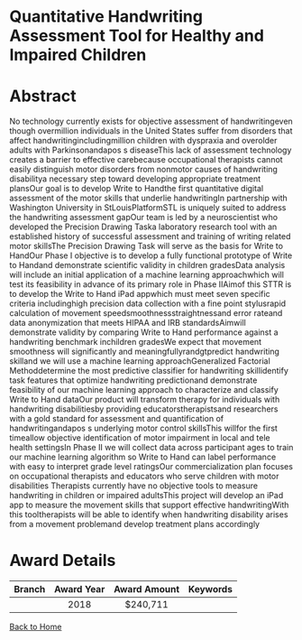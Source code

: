 
Quantitative Handwriting Assessment Tool for Healthy and Impaired Children
==========================================================================

# Abstract


No technology currently exists for objective assessment of handwritingeven though overmillion
individuals in the United States suffer from disorders that affect handwritingincludingmillion children with
dyspraxia and overolder adults with Parkinsonandapos s diseaseThis lack of assessment technology creates
a barrier to effective carebecause occupational therapists cannot easily distinguish motor disorders from nonmotor causes of handwriting disabilitya necessary step toward developing appropriate treatment plansOur
goal is to develop Write to Handthe first quantitative digital assessment of the motor skills that underlie
handwritingIn partnership with Washington University in StLouisPlatformSTL is uniquely suited to address the
handwriting assessment gapOur team is led by a neuroscientist who developed the Precision Drawing Taska laboratory research tool with an established history of successful assessment and training of writing related
motor skillsThe Precision Drawing Task will serve as the basis for Write to HandOur Phase I objective is to develop a fully functional prototype of Write to Handand demonstrate
scientific validity in children gradesData analysis will include an initial application of a machine learning
approachwhich will test its feasibility in advance of its primary role in Phase IIAimof this STTR is to develop the Write to Hand iPad appwhich must meet seven specific criteria
includinghigh precision data collection with a fine point stylusrapid calculation of movement speedsmoothnessstraightnessand error rateand data anonymization that meets HIPAA and IRB standardsAimwill demonstrate validity by comparing Write to Hand performance against a handwriting benchmark inchildren gradesWe expect that movement smoothness will significantly and meaningfullyrandgtpredict handwriting skilland we will use a machine learning approachGeneralized Factorial Methoddetermine the most predictive classifier for handwriting skillidentify task features that optimize handwriting
predictionand demonstrate feasibility of our machine learning approach to characterize and classify Write to
Hand dataOur product will transform therapy for individuals with handwriting disabilitiesby providing
educatorstherapistsand researchers with a gold standard for assessment and quantification of
handwritingandapos s underlying motor control skillsThis willfor the first timeallow objective identification of
motor impairment in local and tele health settingsIn Phase II we will collect data across participant ages to
train our machine learning algorithm so Write to Hand can label performance with easy to interpret grade level
ratingsOur commercialization plan focuses on occupational therapists and educators who serve children
with motor disabilities Therapists currently have no objective tools to measure handwriting in children or impaired
adultsThis project will develop an iPad app to measure the movement skills that support
effective handwritingWith this tooltherapists will be able to identify when handwriting disability
arises from a movement problemand develop treatment plans accordingly  

# Award Details

|Branch|Award Year|Award Amount|Keywords|
| :---: | :---: | :---: | :---: |
||2018|$240,711||
  
  


[Back to Home](https://github.com/chrischow/dod_sbir_awards/JH/#2332)